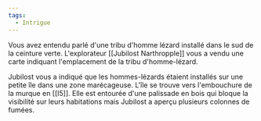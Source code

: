 ```yaml
---
tags:
  - Intrigue
---
```

Vous avez entendu parlé d'une tribu d'homme lézard installé dans le sud de la ceinture verte. L'explorateur [[Jubilost Narthropple]] vous a vendu une carte indiquant l'emplacement de la tribu d'homme-lézard.

Jubilost vous a indiqué que les hommes-lézards étaient installés sur une petite île dans une zone marécageuse. L'île se trouve vers l'embouchure de la murque en [[I5]]. Elle est entourée d'une palissade en bois qui bloque la visibilité sur leurs habitations mais Jubilost a aperçu plusieurs colonnes de fumées.
